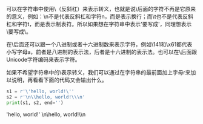 可以在字符串中使用\（反斜杠）来表示转义，也就是说\后面的字符不再是它原来的意义，例如：\n不是代表反斜杠和字符n，而是表示换行；而\t也不是代表反斜杠和字符t，而是表示制表符。所以如果想在字符串中表示'要写成\'，同理想表示\要写成\\。

在\后面还可以跟一个八进制或者十六进制数来表示字符，例如\141和\x61都代表小写字母a，前者是八进制的表示法，后者是十六进制的表示法。也可以在\后面跟Unicode字符编码来表示字符。

如果不希望字符串中的\表示转义，我们可以通过在字符串的最前面加上字母r来加以说明，再看看下面的代码又会输出什么。
```python
s1 = r'\'hello, world!\''
s2 = r'\n\\hello, world!\\\n'
print(s1, s2, end='')

```
\'hello, world!\' \n\\hello, world!\\\n
```
```
